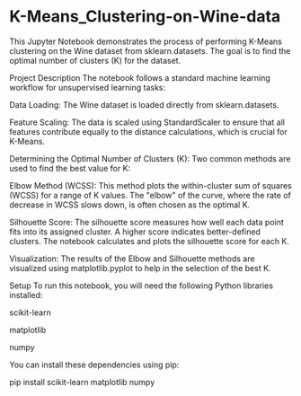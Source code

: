 # K-Means_Clustering-on-Wine-data
This Jupyter Notebook  demonstrates the process of performing K-Means clustering on the Wine dataset from sklearn.datasets. The goal is to find the optimal number of clusters (K) for the dataset.

Project Description
The notebook follows a standard machine learning workflow for unsupervised learning tasks:

Data Loading: The Wine dataset is loaded directly from sklearn.datasets.

Feature Scaling: The data is scaled using StandardScaler to ensure that all features contribute equally to the distance calculations, which is crucial for K-Means.

Determining the Optimal Number of Clusters (K): Two common methods are used to find the best value for K:

Elbow Method (WCSS): This method plots the within-cluster sum of squares (WCSS) for a range of K values. The "elbow" of the curve, where the rate of decrease in WCSS slows down, is often chosen as the optimal K.

Silhouette Score: The silhouette score measures how well each data point fits into its assigned cluster. A higher score indicates better-defined clusters. The notebook calculates and plots the silhouette score for each K.

Visualization: The results of the Elbow and Silhouette methods are visualized using matplotlib.pyplot to help in the selection of the best K.

Setup
To run this notebook, you will need the following Python libraries installed:

scikit-learn

matplotlib

numpy

You can install these dependencies using pip:

pip install scikit-learn matplotlib numpy

